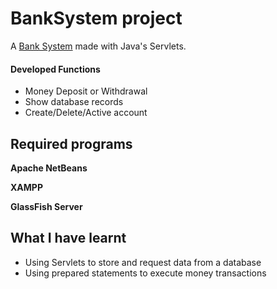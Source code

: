 # BankSystem project

A [Bank System](https://noliferx.github.io/BankSystem/web/index.html) made with Java's Servlets.

#### Developed Functions
- Money Deposit or Withdrawal
- Show database records
- Create/Delete/Active account

## Required programs
**Apache NetBeans**

**XAMPP**

**GlassFish Server**

## What I have learnt
- Using Servlets to store and request data from a database
- Using prepared statements to execute money transactions
